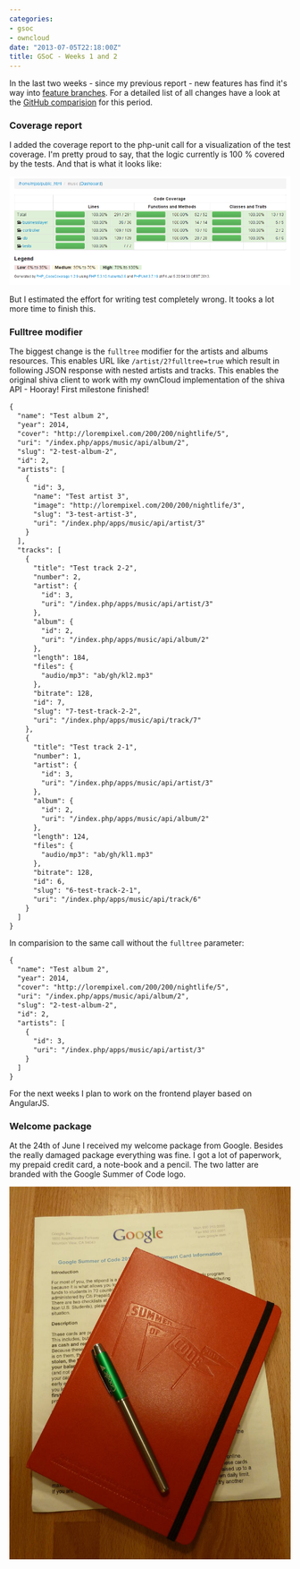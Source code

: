 ```yaml
---
categories:
- gsoc
- owncloud
date: "2013-07-05T22:18:00Z"
title: GSoC - Weeks 1 and 2
---
```


In the last two weeks - since my previous report - new features has find it's
way into [feature branches](http://nvie.com/posts/a-successful-git-branching-model/). For a detailed list of all changes have a
look at the [GitHub comparision](https://github.com/owncloud/music/compare/2e1e0fc41d56a392dc13bb1463f173b8a4bc66e9...533dc23397c83b4370f1749a755236c132d6b850) for this period.

### Coverage report

I added the coverage report to the php-unit call for a visualization of the
test coverage. I'm pretty proud to say, that the logic currently is 100 %
covered by the tests. And that is what it looks like:

![code coverage 2013-07-05](/images/2013-07-05-Code-coverage.png)

But I estimated the effort for writing test completely wrong. It tooks a lot
more time to finish this.

### Fulltree modifier

The biggest change is the `fulltree` modifier for the artists and albums
resources. This enables URL like `/artist/2?fulltree=true` which result in
following JSON response with nested artists and tracks. This enables the
original shiva client to work with my ownCloud implementation of the shiva
API - Hooray! First milestone finished!

	{
	  "name": "Test album 2",
	  "year": 2014,
	  "cover": "http://lorempixel.com/200/200/nightlife/5",
	  "uri": "/index.php/apps/music/api/album/2",
	  "slug": "2-test-album-2",
	  "id": 2,
	  "artists": [
	    {
	      "id": 3,
	      "name": "Test artist 3",
	      "image": "http://lorempixel.com/200/200/nightlife/3",
	      "slug": "3-test-artist-3",
	      "uri": "/index.php/apps/music/api/artist/3"
	    }
	  ],
	  "tracks": [
	    {
	      "title": "Test track 2-2",
	      "number": 2,
	      "artist": {
	        "id": 3,
	        "uri": "/index.php/apps/music/api/artist/3"
	      },
	      "album": {
	        "id": 2,
	        "uri": "/index.php/apps/music/api/album/2"
	      },
	      "length": 184,
	      "files": {
	        "audio/mp3": "ab/gh/kl2.mp3"
	      },
	      "bitrate": 128,
	      "id": 7,
	      "slug": "7-test-track-2-2",
	      "uri": "/index.php/apps/music/api/track/7"
	    },
	    {
	      "title": "Test track 2-1",
	      "number": 1,
	      "artist": {
	        "id": 3,
	        "uri": "/index.php/apps/music/api/artist/3"
	      },
	      "album": {
	        "id": 2,
	        "uri": "/index.php/apps/music/api/album/2"
	      },
	      "length": 124,
	      "files": {
	        "audio/mp3": "ab/gh/kl1.mp3"
	      },
	      "bitrate": 128,
	      "id": 6,
	      "slug": "6-test-track-2-1",
	      "uri": "/index.php/apps/music/api/track/6"
	    }
	  ]
	}

In comparision to the same call without the `fulltree` parameter:

	{
	  "name": "Test album 2",
	  "year": 2014,
	  "cover": "http://lorempixel.com/200/200/nightlife/5",
	  "uri": "/index.php/apps/music/api/album/2",
	  "slug": "2-test-album-2",
	  "id": 2,
	  "artists": [
	    {
	      "id": 3,
	      "uri": "/index.php/apps/music/api/artist/3"
	    }
	  ]
	}

For the next weeks I plan to work on the frontend player based on AngularJS.

### Welcome package

At the 24th of June I received my welcome package from Google. Besides the
really damaged package everything was fine. I got a lot of paperwork, my prepaid credit card, a
note-book and a pencil. The two latter are branded with the Google Summer of
Code logo.

![Welcome package](/images/2013-06-25-GSoCWelcomePackage.jpg)
